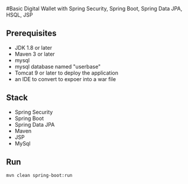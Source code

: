 
#Basic Digital Wallet with Spring Security, Spring Boot, Spring Data JPA, HSQL, JSP


## Prerequisites
- JDK 1.8 or later
- Maven 3 or later
- mysql
- mysql database named "userbase"
- Tomcat 9 or later to deploy the application
- an IDE to convert to expoer into a war file





## Stack
- Spring Security
- Spring Boot
- Spring Data JPA
- Maven
- JSP
- MySql

## Run
```mvn clean spring-boot:run```


